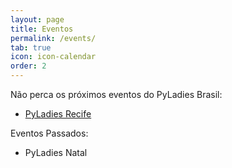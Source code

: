 ```yaml
---
layout: page
title: Eventos
permalink: /events/
tab: true
icon: icon-calendar
order: 2
---
```


Não perca os próximos eventos do PyLadies Brasil:

* [PyLadies Recife]({{site.baseurl}}/recife/recife/)

 
Eventos Passados:

* PyLadies Natal

